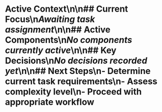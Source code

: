 # Active Context\n\n## Current Focus\n*Awaiting task assignment*\n\n## Active Components\n*No components currently active*\n\n## Key Decisions\n*No decisions recorded yet*\n\n## Next Steps\n- Determine current task requirements\n- Assess complexity level\n- Proceed with appropriate workflow
